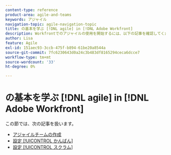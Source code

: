 ```yaml
---
content-type: reference
product-area: agile-and-teams
keywords: アジャイル
navigation-topic: agile-navigation-topic
title: の基本を学ぶ [!DNL agile] in [!DNL Adobe Workfront]
description: Workfrontでのアジャイルの使用を開始するには、以下の記事を確認してください。
author: Lisa
feature: Agile
exl-id: 151aec93-3ccb-475f-b894-61be20a8544a
source-git-commit: 7fc6230643d0a24c3b483df8165294ceca6dcce7
workflow-type: tm+mt
source-wordcount: '33'
ht-degree: 0%

---
```


# の基本を学ぶ [!DNL agile] in [!DNL Adobe Workfront]

この節では、次の記事を扱います。

* [アジャイルチームの作成](../../agile/get-started-with-agile-in-workfront/create-an-agile-team.md)
* [設定 [!UICONTROL かんばん]](../../agile/get-started-with-agile-in-workfront/configure-kanban.md)
* [設定 [!UICONTROL スクラム]](../../agile/get-started-with-agile-in-workfront/configure-scrum.md)
